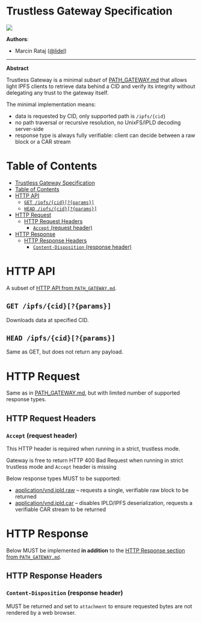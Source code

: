 # Trustless Gateway Specification

![](https://img.shields.io/badge/status-wip-orange.svg?style=flat-square)

**Authors**:

- Marcin Rataj ([@lidel](https://github.com/lidel))

----

**Abstract**

Trustless Gateway is a minimal _subset_ of [PATH_GATEWAY.md](./PATH_GATEWAY.md)
that allows light IPFS clients to retrieve data behind a CID and verify its
integrity without delegating any trust to the gateway itself.

The minimal implementation means:

- data is requested by CID, only supported path is `/ipfs/{cid}`
- no path traversal or recursive resolution, no UnixFS/IPLD decoding server-side
- response type is always fully verifiable: client can decide between a raw block or a CAR stream

# Table of Contents

- [Trustless Gateway Specification](#trustless-gateway-specification)
- [Table of Contents](#table-of-contents)
- [HTTP API](#http-api)
  - [`GET /ipfs/{cid}[?{params}]`](#get-ipfscidparams)
  - [`HEAD /ipfs/{cid}[?{params}]`](#head-ipfscidparams)
- [HTTP Request](#http-request)
  - [HTTP Request Headers](#http-request-headers)
    - [`Accept` (request header)](#accept-request-header)
- [HTTP Response](#http-response)
  - [HTTP Response Headers](#http-response-headers)
    - [`Content-Disposition` (response header)](#content-disposition-response-header)

# HTTP API

A subset of [HTTP API from `PATH_GATEWAY.md`](./PATH_GATEWAY.md#http-api).

## `GET /ipfs/{cid}[?{params}]`

Downloads data at specified CID.

## `HEAD /ipfs/{cid}[?{params}]`

Same as GET, but does not return any payload.

# HTTP Request

Same as in [PATH_GATEWAY.md](./PATH_GATEWAY.md#http-request), but with limited number of supported response types.

## HTTP Request Headers

### `Accept` (request header)

This HTTP header is required when running in a strict, trustless mode.

Gateway is free to return HTTP 400 Bad Request when running in strict trustless
mode and  `Accept` header is missing

Below response types MUST to be supported:
- [application/vnd.ipld.raw](https://www.iana.org/assignments/media-types/application/vnd.ipld.raw) – requests a single, verifiable raw block to be returned
- [application/vnd.ipld.car](https://www.iana.org/assignments/media-types/application/vnd.ipld.car) – disables IPLD/IPFS deserialization, requests a verifiable CAR stream to be returned

# HTTP Response

Below MUST be implemented **in addition** to the [HTTP Response section from `PATH_GATEWAY.md`](./PATH_GATEWAY.md#http-response).

## HTTP Response Headers

### `Content-Disposition` (response header)

MUST be returned and set to `attachment` to ensure requested bytes are not rendered by a web browser.

